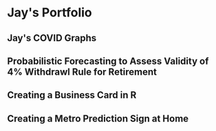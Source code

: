 # Jay's Portfolio

## Jay's COVID Graphs


## Probabilistic Forecasting to Assess Validity of 4% Withdrawl Rule for Retirement


## Creating a Business Card in R


## Creating a Metro Prediction Sign at Home
